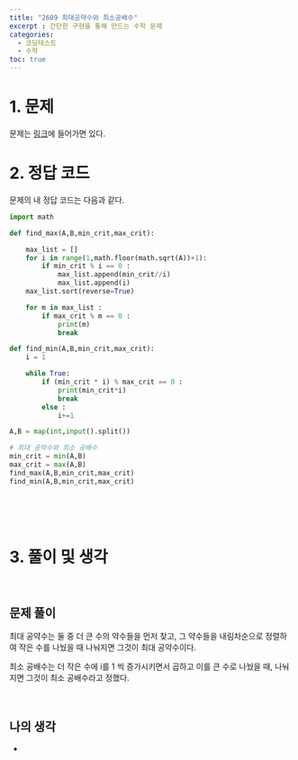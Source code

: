 ```yaml
---
title: "2609 최대공약수와 최소공배수"
excerpt : 간단한 구현을 통해 만드는 수학 문제
categories:
  - 코딩테스트
  - 수학
toc: true
---
```

  
# 1. 문제
문제는 [링크](https://www.acmicpc.net/problem/2609)에 들어가면 있다.

# 2. 정답 코드

문제의 내 정답 코드는 다음과 같다.

```python
import math

def find_max(A,B,min_crit,max_crit):

    max_list = []
    for i in range(1,math.floor(math.sqrt(A))+1):
        if min_crit % i == 0 :
            max_list.append(min_crit//i)
            max_list.append(i)
    max_list.sort(reverse=True)

    for m in max_list :
        if max_crit % m == 0 :
            print(m)
            break

def find_min(A,B,min_crit,max_crit):
    i = 1

    while True:
        if (min_crit * i) % max_crit == 0 :
            print(min_crit*i)
            break
        else :
            i+=1

A,B = map(int,input().split())

# 최대 공약수와 최소 공배수
min_crit = min(A,B)
max_crit = max(A,B)
find_max(A,B,min_crit,max_crit)
find_min(A,B,min_crit,max_crit)

```

<br/><br/><br/>

# 3. 풀이 및 생각

<br/>

## 문제 풀이

최대 공약수는 둘 중 더 큰 수의 약수들을 먼저 찾고, 그 약수들을 내림차순으로 정렬하여 
작은 수를 나눴을 때 나눠지면 그것이 최대 공약수이다.

최소 공배수는 더 작은 수에 i를 1 씩 증가시키면서 곱하고 이를 큰 수로 나눴을 때,
나눠지면 그것이 최소 공배수라고 정했다.

<br/> 

## 나의 생각

-